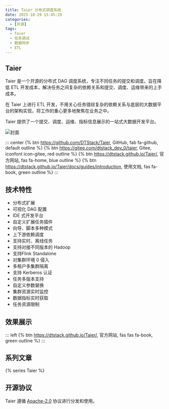 ```yaml
---
title: Taier 分布式调度系统
date: 2025-10-29 15:45:29
categories:
  - [开源]
tags:
  - Taier
  - 任务调试
  - 数据同步
  - ETL
---
```


## Taier

Taier 是一个开源的分布式 DAG 调度系统，专注不同任务的提交和调度。旨在降低 ETL 开发成本，解决任务之间复杂的依赖关系和提交、调度、运维带来的上手成本。

在 Taier 上进行 ETL 开发，不用关心任务错综复杂的依赖关系与底层的大数据平台的架构实现，将工作的重心更多地聚焦在业务之中。

Taier 提供了一个提交、调度、运维、指标信息展示的一站式大数据开发平台。

![封面](/images/taier.png)

::: center
{% btn https://github.com/DTStack/Taier, GitHub, fab fa-github, default outline %}
{% btn https://gitee.com/dtstack_dev_0/taier, Gitee, iconfont icon-gitee, red outline %}
{% btn https://dtstack.github.io/Taier/, 官方网站, fas fa-home, blue outline %}
{% btn https://dtstack.github.io/Taier/docs/guides/introduction, 使用文档, fas fa-book, green outline %}
:::

## 技术特性

- 分布式扩展
- 可视化 DAG 配置
- IDE 式开发平台
- 自定义扩展任务插件
- 向导、脚本多种模式
- 上下游依赖调度
- 支持实时、离线任务
- 支持对接不同版本的 Hadoop
- 支持Flink Standalone
- 对集群环境 0 侵入
- 多租户多集群隔离
- 支持 Kerberos 认证
- 任务多版本支持
- 自定义参数替换
- 集群资源实时监控
- 数据指标实时获取
- 任务资源限制

## 效果展示

::: left
{% btn https://dtstack.github.io/Taier/, 官方网站, fas fas fa-book, green outline %}
:::

## 系列文章

{% series Taier %}

## 开源协议

Taier 遵循 [Apache-2.0](https://github.com/DTStack/Taier/tree/master?tab=Apache-2.0-1-ov-file) 协议进行分发和使用。
